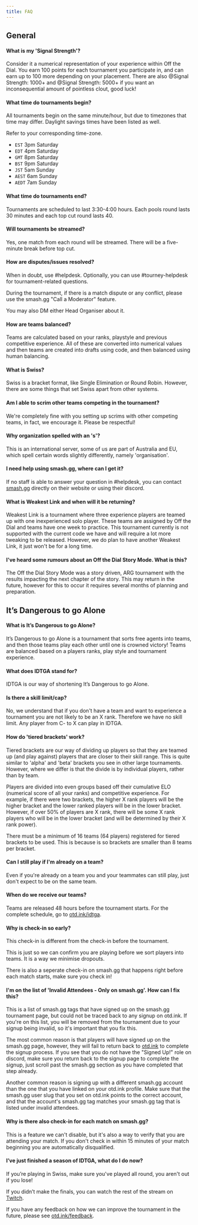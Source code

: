 ```yaml
---
title: FAQ
---
```


<Title title="FAQ">
  We get asked a lot of questions, so a FAQ necessary. You can find anything from "What is Signal Strength?" to "What is Swiss?".
</Title>

## General
#### What is my 'Signal Strength'?
Consider it a numerical representation of your experience within Off the Dial. You earn 100 points for each tournament you participate in, and can earn up to 100 more depending on your placement. There are also <Mention>@Signal Strength: 1000+</Mention> and <Mention>@Signal Strength: 5000+</Mention> if you want an inconsequential amount of pointless clout, good luck!

#### What time do tournaments begin?
All tournaments begin on the same minute/hour, but due to timezones that time may differ. Daylight savings times have been listed as well.

Refer to your corresponding time-zone.

- `EST` 3pm Saturday
- `EDT` 4pm Saturday
- `GMT` 8pm Saturday
- `BST` 9pm Saturday
- `JST` 5am Sunday
- `AEST` 6am Sunday
- `AEDT` 7am Sunday

#### What time do tournaments end?
Tournaments are scheduled to last 3:30-4:00 hours.
Each pools round lasts 30 minutes and each top cut round lasts 40.

#### Will tournaments be streamed?
Yes, one match from each round will be streamed. There will be a five-minute break before top cut.

#### How are disputes/issues resolved?
When in doubt, use <Mention>#helpdesk</Mention>. Optionally, you can use <Mention>#tourney-helpdesk</Mention> for tournament-related questions.

During the tournament, if there is a match dispute or any conflict, please use the smash.gg "Call a Moderator" feature.

You may also DM either Head Organiser about it.

#### How are teams balanced?
Teams are calculated based on your ranks, playstyle and previous competitive experience. All of these are converted into numerical values and then teams are created into drafts using code, and then balanced using human balancing.

#### What is Swiss?
Swiss is a bracket format, like Single Elimination or Round Robin. However, there are some things that set Swiss apart from other systems.

#### Am I able to scrim other teams competing in the tournament?
We're completely fine with you setting up scrims with other competing teams, in fact, we encourage it. Please be respectful!

#### Why organization spelled with an 's'?
This is an international server, some of us are part of Australia and EU, which spell certain words slightly differently, namely 'organisation'.

#### I need help using smash.gg, where can I get it?
If no staff is able to answer your question in <Mention>#helpdesk</Mention>, you can contact [smash.gg](https://help.smash.gg/) directly on their website or using their discord.

#### What is Weakest Link and when will it be returning?
Weakest Link is a tournament where three experience players are teamed up with one inexperienced solo player. These teams are assigned by Off the Dial and teams have one week to practice. This tournament currently is not supported with the current code we have and will require a lot more tweaking to be released. However, we do plan to have another Weakest Link, it just won't be for a long time.

#### I've heard some rumours about an Off the Dial Story Mode. What is this?
The Off the Dial Story Mode was a story driven, ARG tournament with the results impacting the next chapter of the story. This may return in the future, however for this to occur it requires several months of planning and preparation.

## It’s Dangerous to go Alone
#### What is It’s Dangerous to go Alone?
It’s Dangerous to go Alone is a tournament that sorts free agents into teams, and then those teams play each other until one is crowned victory! Teams are balanced based on a players ranks, play style and tournament experience.

#### What does IDTGA stand for?
IDTGA is our way of shortening It’s Dangerous to go Alone.

#### Is there a skill limit/cap?
No, we understand that if you don't have a team and want to experience a tournament you are not likely to be an X rank. Therefore we have no skill limit. Any player from C- to X can play in IDTGA.

#### How do 'tiered brackets' work?
Tiered brackets are our way of dividing up players so that they are teamed up (and play against) players that are closer to their skill range. This is quite similar to 'alpha' and 'beta' brackets you see in other large tournaments. However, where we differ is that the divide is by individual players, rather than by team. 

Players are divided into even groups based off their cumulative ELO (numerical score of all your ranks) and competitive experience. For example, if there were two brackets, the higher X rank players will be the higher bracket and the lower ranked players will be in the lower bracket. However, if over 50% of players are X rank, there will be some X rank players who will be in the lower bracket (and will be determined by their X rank power).

There must be a minimum of 16 teams (64 players) registered for tiered brackets to be used. This is because is so brackets are smaller than 8 teams per bracket.

#### Can I still play if I'm already on a team?
Even if you're already on a team you and your teammates can still play, just don't expect to be on the same team.

#### When do we receive our teams?
Teams are released 48 hours before the tournament starts. For the complete schedule, go to [otd.ink/idtga](https://otd.ink/idtga).

#### Why is check-in so early?
This check-in is different from the check-in before the tournament.

This is just so we can confirm you are playing before we sort players into teams. It is a way we minimise dropouts.

There is also a seperate check-in on smash.gg that happens right before each match starts, make sure you check in!

#### I'm on the list of 'Invalid Attendees - Only on smash.gg'. How can I fix this?

This is a list of smash.gg tags that have signed up on the smash.gg tournament page, but could not be traced back to any signup on otd.ink. If you're on this list, you will be removed from the tournament due to your signup being invalid, so it's important that you fix this.

The most common reason is that players will have signed up on the smash.gg page, however, they will fail to return back to [otd.ink](https://otd.ink) to complete the signup process. If you see that you do not have the "Signed Up!" role on discord, make sure you return back to the signup page to complete the signup, just scroll past the smash.gg section as you have completed that step already.

Another common reason is signing up with a different smash.gg account than the one that you have linked on your otd.ink profile. Make sure that the smash.gg user slug that you set on otd.ink points to the correct account, and that the account's smash.gg tag matches your smash.gg tag that is listed under invalid attendees.

#### Why is there also check-in for each match on smash.gg?

This is a feature we can't disable, but it's also a way to verify that you are attending your match. If you don't check in within 15 minutes of your match beginning you are automatically disqualified.

#### I’ve just finished a season of IDTGA, what do I do now?
If you’re playing in Swiss, make sure you've played all round, you aren't out if you lose!

If you didn’t make the finals, you can watch the rest of the stream on [Twitch](https://twitch.tv/offthedial).

If you have any feedback on how we can improve the tournament in the future, please see [otd.ink/feedback](https://otd.ink/feedback).
